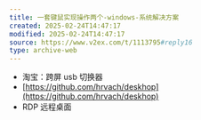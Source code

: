 ```yaml
---
title: 一套键鼠实现操作两个-windows-系统解决方案
created: 2025-02-24T14:47:17
modified: 2025-02-24T14:47:17
source: https://www.v2ex.com/t/1113795#reply16
type: archive-web
---
```

- 淘宝：跨屏 usb 切换器  
- [https://github.com/hrvach/deskhop](https://github.com/hrvach/deskhop)
- RDP 远程桌面